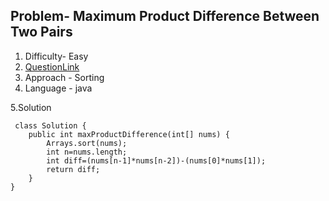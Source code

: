 ## Problem- Maximum Product Difference Between Two Pairs
1. Difficulty- Easy 
2. [QuestionLink](https://leetcode.com/problems/maximum-product-difference-between-two-pairs/description/)
3. Approach -  Sorting
4. Language - java


5.Solution
 
     class Solution {
        public int maxProductDifference(int[] nums) {
            Arrays.sort(nums);
            int n=nums.length;
            int diff=(nums[n-1]*nums[n-2])-(nums[0]*nums[1]);
            return diff;
        }
    }
